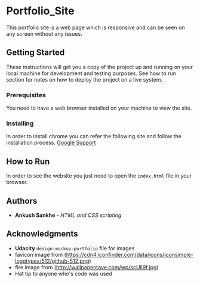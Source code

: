 # Portfolio_Site

This portfolio site is a web page which is responsive and can be seen on any screen without any issues.

## Getting Started

These instructions will get you a copy of the project up and running on your local machine for development and testing purposes. See how to run section for notes on how to deploy the project on a live system.

### Prerequisites

You need to have a web browser installed on your machine to view the site.

### Installing

In order to install chrome you can refer the following site and follow the installation process.
[Google Support](https://support.google.com/chrome/answer/95346?co=GENIE.Platform%3DDesktop&hl=en-GB)

## How to Run

In order to see the website you just need to open the `index.html` file in your browser.

## Authors

* **Ankush Sankhe** - *HTML and CSS scripting* 

## Acknowledgments

* **Udacity** `design-mockup-portfolio` file for images
* favicon image from (https://cdn4.iconfinder.com/data/icons/iconsimple-logotypes/512/github-512.png)
* fire image from (http://wallpapercave.com/wp/scUll9f.jpg)
* Hat tip to anyone who's code was used
